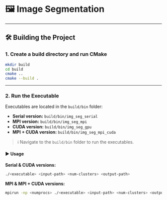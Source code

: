 # 🖼️ Image Segmentation

---

## 🛠️ Building the Project

### 1. Create a build directory and run CMake

```bash
mkdir build
cd build
cmake ..
cmake --build .
```

---

### 2. Run the Executable

Executables are located in the `build/bin` folder:

- **Serial version:** `build/bin/img_seg_serial`  
- **MPI version:** `build/bin/img_seg_mpi`  
- **CUDA version:** `build/bin/img_seg_gpu`  
- **MPI + CUDA version:** `build/bin/img_seg_mpi_cuda`  

> ℹ️ Navigate to the `build/bin` folder to run the executables.

#### ▶️ Usage

**Serial & CUDA versions:**

```bash
./<executable> <input-path> <num-clusters> <output-path>
```

**MPI & MPI + CUDA versions:**

```bash
mpirun -np <numprocs> ./<executable> <input-path> <num-clusters> <output-path>
```

